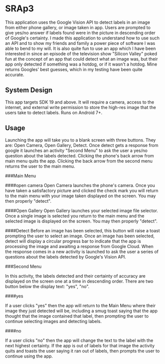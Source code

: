 # SRAp3
This application uses the Google Vision API to detect labels in an image from either phone gallery, or image taken in app. Users are prompted to give yes/no answer if labels found were in the picture in descending order of Google's certainty. I made this application to understand how to use such an API and to show my friends and family a power piece of software I was able to bend to my will. It is also quite fun to use an app which I have been interested in since an episode of the television show "Silicon Valley" poked fun at the concept of an app that could detect what an image was, but their app only detected if something was a hotdog, or if it wasn't a hotdog. Mine returns Googles' best guesses, which in my testing have been quite accurate.

## System Design 
This app targets SDK 19 and above. It will require a camera, access to the internet, and external write permission to store the high-res image that the users take to detect labels. Runs on Android 7+.

## Usage
Launching the app will take you to a blank screen with three buttons. They are: Open Camera, Open Gallery, Detect.
Once detect gets a response from google it launches an activity "Second Menu" to ask the user a yes/no question about the labels detected. Clicking the phone's back arrow from main menu quits the app. Clicking the back arrow from the second menu returns the user to the main menu.

###Main Menu

####open camera
Open Camera launches the phone's camera. Once you have taken a satisfactory picture and clicked the check mark you will return to the main menu with your image taken displayed on the screen. You may then properly "detect".

####Open Gallery
Open Gallery launches your selected image file selector. Once a single image is selected you return to the main menu and the selected image is displayed on the screen. You may then properly "detect".

####Detect
Before an image has been selected, this button will raise a toast prompting the user to select an image. Once an image has been selected, detect will display a circular progress bar to indicate that the app is processing the image and awaiting a response from Google Cloud. When the response comes in a new activity is launched to ask the user a series of questions about the labels detected by Google's Vision API.

###Second Menu

In this activity, the labels detected and their certainty of accuracy are displayed on the screen one at a time in descending order. There are two button below the display text: "yes", "no".

####yes

If a user clicks "yes" then the app will return to the Main Menu where their image they just detected will be, including a smug toast saying that the app thought that the image contained that label, then prompting the user to continue selecting images and detecting labels.

####no

If a user clicks "no" then the app will change the text to the label with the next highest certainty. If the app is out of labels for that image the activity quits and toasts the user saying it ran out of labels, then prompts the user to continue using the app.

